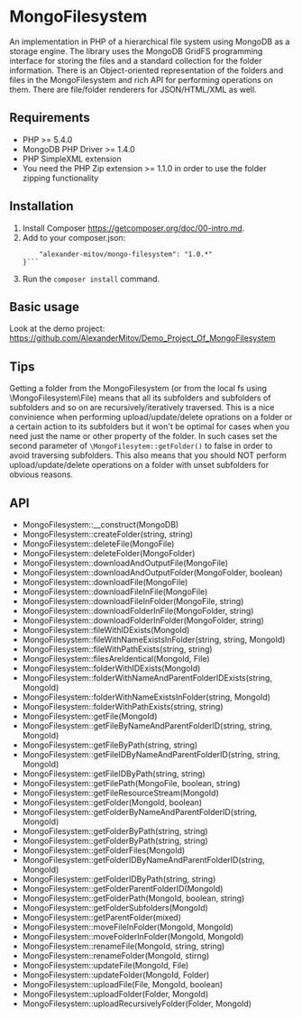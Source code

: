 MongoFilesystem
===============

An implementation in PHP of a hierarchical file system using MongoDB as a storage engine. The library uses the MongoDB GridFS programming interface for storing the files and a standard collection for the folder information. There is an Object-oriented representation of the folders and files in the MongoFilesystem and rich API for performing operations on them. There are file/folder renderers for JSON/HTML/XML as well. 

Requirements
------------
* PHP >= 5.4.0
* MongoDB PHP Driver >= 1.4.0
* PHP SimpleXML extension
* You need the PHP Zip extension >= 1.1.0 in order to use the folder zipping functionality

Installation
------------
1. Install Composer https://getcomposer.org/doc/00-intro.md.
2. Add to your composer.json:
    ```"require": {
        "alexander-mitov/mongo-filesystem": "1.0.*"
    }```
3. Run the `composer install` command.

Basic usage
-----------
Look at the demo project: https://github.com/AlexanderMitov/Demo_Project_Of_MongoFilesystem

Tips
-----------
Getting a folder from the MongoFilesystem (or from the local fs using \MongoFilesystem\File) means that all its subfolders and subfolders of subfolders and so on are recursively/iteratively traversed. This is a nice convinience when performing upload/update/delete oprations on a folder or a certain action to its subfolders but it won't be optimal for cases when you need just the name or other property of the folder. In such cases set the second parameter of `\MongoFilesytem::getFolder()` to false in order to avoid traversing subfolders. This also means that you should NOT perform upload/update/delete operations on a folder with unset subfolders for obvious reasons.

API
----------------
* MongoFilesystem::__construct(MongoDB)
* MongoFilesystem::createFolder(string, string)
* MongoFilesystem::deleteFile(MongoFile)
* MongoFilesystem::deleteFolder(MongoFolder)
* MongoFilesystem::downloadAndOutputFile(MongoFile)
* MongoFilesystem::downloadAndOutputFolder(MongoFolder, boolean)
* MongoFilesystem::downloadFile(MongoFile)
* MongoFilesystem::downloadFileInFile(MongoFile)
* MongoFilesystem::downloadFileInFolder(MongoFile, string)
* MongoFilesystem::downloadFolderInFile(MongoFolder, string)
* MongoFilesystem::downloadFolderInFolder(MongoFolder, string)
* MongoFilesystem::fileWithIDExists(MongoId)
* MongoFilesystem::fileWithNameExistsInFolder(string, string, MongoId)
* MongoFilesystem::fileWithPathExists(string, string)
* MongoFilesystem::filesAreIdentical(MongoId, File)
* MongoFilesystem::folderWithIDExists(MongoId)
* MongoFilesystem::folderWithNameAndParentFolderIDExists(string, MongoId)
* MongoFilesystem::folderWithNameExistsInFolder(string, MongoId)
* MongoFilesystem::folderWithPathExists(string, string)
* MongoFilesystem::getFile(MongoId)
* MongoFilesystem::getFileByNameAndParentFolderID(string, string, MongoId)
* MongoFilesystem::getFileByPath(string, string)
* MongoFilesystem::getFileIDByNameAndParentFolderID(string, string, MongoId)
* MongoFilesystem::getFileIDByPath(string, string)
* MongoFilesystem::getFilePath(MongoFile, boolean, string)
* MongoFilesystem::getFileResourceStream(MongoId)
* MongoFilesystem::getFolder(MongoId, boolean)
* MongoFilesystem::getFolderByNameAndParentFolderID(string, MongoId)
* MongoFilesystem::getFolderByPath(string, string)
* MongoFilesystem::getFolderByPath(string, string)
* MongoFilesystem::getFolderFiles(MongoId)
* MongoFilesystem::getFolderIDByNameAndParentFolderID(string, MongoId)
* MongoFilesystem::getFolderIDByPath(string, string)
* MongoFilesystem::getFolderParentFolderID(MongoId)
* MongoFilesystem::getFolderPath(MongoId, boolean, string)
* MongoFilesystem::getFolderSubfolders(MongoId)
* MongoFilesystem::getParentFolder(mixed)
* MongoFilesystem::moveFileInFolder(MongoId, MongoId)
* MongoFilesystem::moveFolderInFolder(MongoId, MongoId)
* MongoFilesystem::renameFile(MongoId, string, string)
* MongoFilesystem::renameFolder(MongoId, stirng)
* MongoFilesystem::updateFile(MongoId, File)
* MongoFilesystem::updateFolder(MongoId, Folder)
* MongoFilesystem::uploadFile(File, MongoId, boolean)
* MongoFilesystem::uploadFolder(Folder, MongoId)
* MongoFilesystem::uploadRecursivelyFolder(Folder, MongoId)

